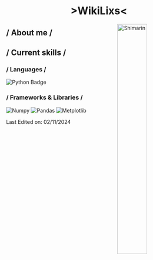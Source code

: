 <h1 align="center"> >WikiLixs< </h1>
  
  <img align="right" style="width: 40%;" alt="Shimarin" src="https://i.imgur.com/aNBi8Jf.png"/>
  
  <h2>/ About me /</h2>
  
  <h2>/ Current skills /</h2>

  <h3>/ Languages /</h3>
  <dl>
    <img
      alt="Python Badge"
      src="https://img.shields.io/badge/python-3670A0?style=for-the-badge&logo=python&logoColor=ffdd54" 
      >
  </dl>
  
  <h3>/ Frameworks & Libraries /</h3>
  <dl>
   <img 
     alt="Numpy"
     src= "https://img.shields.io/badge/numpy-%23013243.svg?style=for-the-badge&logo=numpy&logoColor=white)"
     >
    <img 
      alt="Pandas"
      src="https://img.shields.io/badge/pandas-%23150458.svg?style=for-the-badge&logo=pandas&logoColor=white">
    <img 
      alt="Metplotlib"
      src="https://img.shields.io/badge/Matplotlib-%23ffffff.svg?style=for-the-badge&logo=Matplotlib&logoColor=black"
      >
  </dl>

 <p>Last Edited on: 02/11/2024</p>
